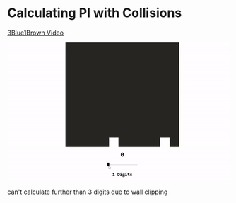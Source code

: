 # Calculating PI with Collisions

[3Blue1Brown Video](https://youtu.be/jsYwFizhncE)

[![Cardioid gif](/pi.gif)](https://nonvegan.github.io/pi-with-collisions)

can't calculate further than 3 digits due to wall clipping
